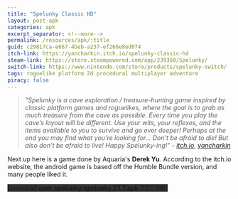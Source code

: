 ```yaml
---
title: "Spelunky Classic HD"
layout: post-apk
categories: apk
excerpt_separator: <!--more-->
permalink: /resources/apk/:title
guid: c29817ca-e667-4beb-a237-ef266e8ed074
itch-link: https://yancharkin.itch.io/spelunky-classic-hd
steam-link: https://store.steampowered.com/app/239350/Spelunky/
switch-link: https://www.nintendo.com/store/products/spelunky-switch/
tags: roguelike platform 2d procedural multiplayer adventure 
piracy: false
---
```


> _"Spelunky is a cave exploration / treasure-hunting game inspired by classic platform games and roguelikes, where the goal is to grab as much treasure from the cave as possible. Every time you play the cave’s layout will be different. Use your wits, your reflexes, and the items available to you to survive and go ever deeper! Perhaps at the end you may find what you’re looking for… Don’t be afraid to die! But also don’t be afraid to live! Happy Spelunky-ing!" - <a href="https://yancharkin.itch.io/spelunky-classic-hd" target="_blank">itch.io</a>, <a href="https://yancharkin.itch.io/" target="_blank">yancharkin</a>_

Next up here is a game done by Aquaria's **Derek Yu**. According to the itch.io website, the android game is based off the Humble Bundle version, and many people liked it. 

<!-- However, once again, technology changes, and so does the **aspect ratio of phones**. Like Aquaria, the input is not as shown on screen, but unlike Aquaria, the screen will not be stretched, but rather it **letterboxes to the center** . That kind of behaviour is what I aim for in Aquaria by editing it, hence whatever is inside the Spelunky APK could solve it (maybe, maybe not). -->

<div class="text-center">
    <a class="btn btn-dark btn-block w-100" onclick='apk("com.spelunky.spelunky_1.1.7.apk")' style="text-decoration: none; background-color: #333;"> Download <b>com.spelunky.spelunky_1.1.7.apk</b> (13.5 MB)</a>
</div>
